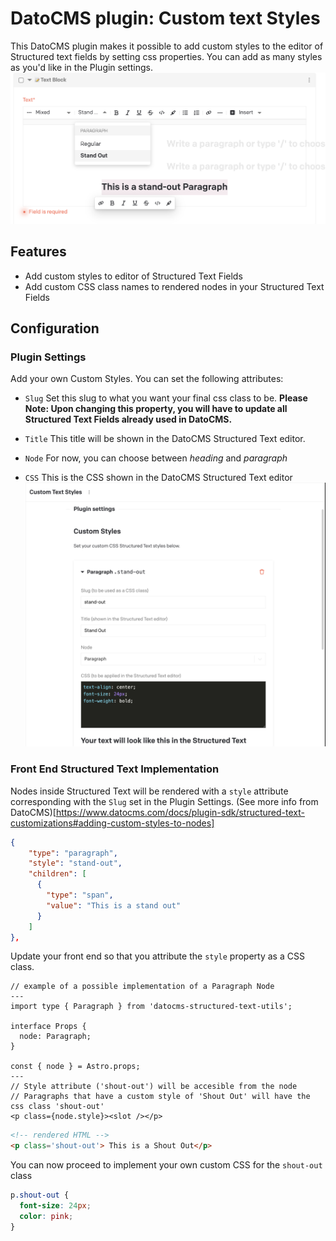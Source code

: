 # DatoCMS plugin: Custom text Styles

This DatoCMS plugin makes it possible to add custom styles to the editor of Structured text fields by setting css properties. You can add as many styles as you'd like in the Plugin settings.
![preview of Custom Text Styles plugin](./docs/preview.png)

## Features

- Add custom styles to editor of Structured Text Fields
- Add custom CSS class names to rendered nodes in your Structured Text Fields

## Configuration
### Plugin Settings
Add your own Custom Styles. You can set the following attributes:
- `Slug`
Set this slug to what you want your final css class to be. 
<strong>Please Note: Upon changing this property, you will have to update all Structured Text Fields already used in DatoCMS.</strong>

- `Title` 
This title will be shown in the DatoCMS Structured Text editor.

- `Node`
For now, you can choose between <i>heading</i> and <i>paragraph</i>

- `CSS`
This is the CSS shown in the DatoCMS Structured Text editor
![Settings for Custom Text Styles plugin](./docs/custom-text-styles-settings.png)



### Front End Structured Text Implementation
Nodes inside Structured Text will be rendered with a `style` attribute corresponding with the `Slug` set in the Plugin Settings.
(See more info from DatoCMS)[https://www.datocms.com/docs/plugin-sdk/structured-text-customizations#adding-custom-styles-to-nodes]

```JSON
{
    "type": "paragraph",
    "style": "stand-out",
    "children": [
      {
        "type": "span",
        "value": "This is a stand out"
      }
    ]
},
```

Update your front end so that you attribute the `style` property as a CSS class.

```TSX
// example of a possible implementation of a Paragraph Node
---
import type { Paragraph } from 'datocms-structured-text-utils';

interface Props {
  node: Paragraph;
}

const { node } = Astro.props;
---
// Style attribute ('shout-out') will be accesible from the node
// Paragraphs that have a custom style of 'Shout Out' will have the css class 'shout-out'
<p class={node.style}><slot /></p>

```

```HTML
<!-- rendered HTML -->
<p class='shout-out'> This is a Shout Out</p>
```

You can now proceed to implement your own custom CSS for the `shout-out` class
```css
p.shout-out {
  font-size: 24px;
  color: pink;
}
```

